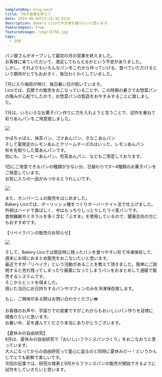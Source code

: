 ```yaml
---
templateKey: blog-post
title: 7月の営業を終えて
date: 2019-08-04T23:33:38.813Z
description: Bakery Licoでの日常を綴りたいと思います。
featuredpost: true
featuredimage: /img/15756.jpg
tags:
  - 日常
---
```

パン屋さんがオープンして最初の月の営業を終えました。\
お客様に来ていただいて、満足してもらえるかという不安がありました。\
しかし、それよりもいろんなパンをこれから作っていける、食べていただけるという期待がとてもおおきく、毎日わくわくしていました。

7月に入り梅雨が明け、毎日暑い日が続いています。\
Licoでは、玄関での販売をおこなっていることや、この時期の暑さでお惣菜パンの傷みが心配でしたので、お惣菜パンの製造をおやすみすることに致しました。

7月は、いろいろなお菓子パン作りに力を入れようと言うことで、試作を重ねて\
彩りあんパンをご用意致しました。

![](/img/15756.jpg)

かぼちゃぱん、抹茶パン、ゴマあんパン、きなこあんパン\
そして夏限定のレモンあんとクリームチーズのはいった、レモンあんパン\
秋を先取りした栗あんパンです。\
他にも、コーヒーあんパン、煎茶あんパン、などもご用意しております。

1日にご用意できるパンの種類が少ない分、日替わりで3～4種類のお菓子パンをご用意しています。\
お気に入りの一品がみつかるとうれしいです。

![](/img/img_20190801_061751_184.jpg)

また、カンパーニュの販売をはじめました。\
Bakery Licoでは、ポーリッシュ種をつくりオーバーナイト法で仕上げました。\
外側はハードで香ばしく、中はもっちりしっとりしたライ麦パンです。\
食物繊維やミネラルを多く含む「ふすま」を使用しているので、健康志向の方にもおすすめです。



【リベイクパンの販売のお知らせ】

![](/img/img_20190802_205055_305.jpg)

そして、Bakery Licoでは閉店時に残ったパンを食べやすい形で冷凍保存して、週末にお得におまとめ販売をおこないたいと思います。\
最近ですが「リベイク」という活動があることを教えて頂きました。簡単にご説明すると売れ残ってしまったり廃棄になってしまうパンをおまとめして通販で販売するシステムです。\
そこからヒントを得ました。\
焼いた当日にお日持ちするパンやマフィンのみを冷凍保存致します。

もし、ご興味がある際はお問い合わせください☎️ 



お客様のお声や、手探りでの営業ですがこれからもおいしいパン作りを目標に頑張りたいと思います。\
お暑い中、足を運んでくださり本当にありがとうございます。



【夏休みの自由研究】\
8月は、夏休みの自由研究で「おいしいフランスパンづくり」をおこなおうと思っています。\
大人になってからの自由研究って童心に返るのと同時に夏休みだ～！というかんじでとても新鮮で楽しいです。\
次回の記事では、研究の発表と9月からフランスパンの販売が開始できるように試作をしていきたいと思います。
